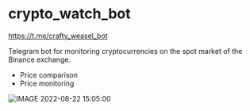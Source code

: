 # crypto_watch_bot
https://t.me/crafty_weasel_bot

Telegram bot for monitoring cryptocurrencies on the spot market of the Binance exchange.
- Price comparison
- Price monitoring


![IMAGE 2022-08-22 15:05:00](https://user-images.githubusercontent.com/86056624/185928307-7de0e7ef-3644-4ad2-b6af-8ecced11026e.jpg)

